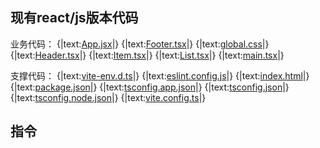## 现有react/js版本代码
业务代码：
{|text:[App.jsx](src/App.tsx)|}
{|text:[Footer.tsx](src/Footer.tsx)|}
{|text:[global.css](src/global.css)|}
{|text:[Header.tsx](src/Header.tsx)|}
{|text:[Item.tsx](src/Item.tsx)|}
{|text:[List.tsx](src/List.tsx)|}
{|text:[main.tsx](src/main.tsx)|}

支撑代码：
{|text:[vite-env.d.ts](src/vite-env.d.ts)|}
{|text:[eslint.config.js](eslint.config.js)|}
{|text:[index.html](index.html)|}
{|text:[package.json](package.json)|}
{|text:[tsconfig.app.json](tsconfig.app.json)|}
{|text:[tsconfig.json](tsconfig.json)|}
{|text:[tsconfig.node.json](tsconfig.node.json)|}
{|text:[vite.config.ts](vite.config.ts)|}

## 指令
